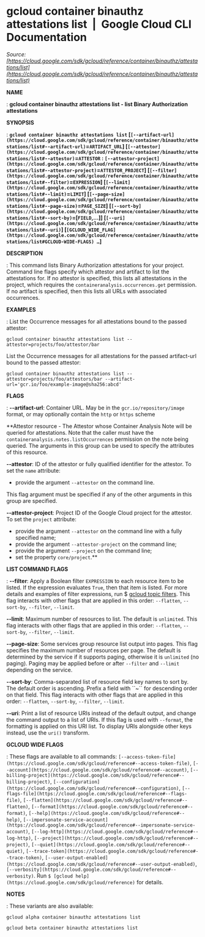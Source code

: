 # gcloud container binauthz attestations list  |  Google Cloud CLI Documentation

*Source: [https://cloud.google.com/sdk/gcloud/reference/container/binauthz/attestations/list](https://cloud.google.com/sdk/gcloud/reference/container/binauthz/attestations/list)*

**NAME**

: **gcloud container binauthz attestations list - list Binary Authorization attestations**

**SYNOPSIS**

: **`gcloud container binauthz attestations list` [`[--artifact-url](https://cloud.google.com/sdk/gcloud/reference/container/binauthz/attestations/list#--artifact-url)`=`ARTIFACT_URL`] [`[--attestor](https://cloud.google.com/sdk/gcloud/reference/container/binauthz/attestations/list#--attestor)`=`ATTESTOR` : `[--attestor-project](https://cloud.google.com/sdk/gcloud/reference/container/binauthz/attestations/list#--attestor-project)`=`ATTESTOR_PROJECT`] [`[--filter](https://cloud.google.com/sdk/gcloud/reference/container/binauthz/attestations/list#--filter)`=`EXPRESSION`] [`[--limit](https://cloud.google.com/sdk/gcloud/reference/container/binauthz/attestations/list#--limit)`=`LIMIT`] [`[--page-size](https://cloud.google.com/sdk/gcloud/reference/container/binauthz/attestations/list#--page-size)`=`PAGE_SIZE`] [`[--sort-by](https://cloud.google.com/sdk/gcloud/reference/container/binauthz/attestations/list#--sort-by)`=[`FIELD`,…]] [`[--uri](https://cloud.google.com/sdk/gcloud/reference/container/binauthz/attestations/list#--uri)`] [`[GCLOUD_WIDE_FLAG](https://cloud.google.com/sdk/gcloud/reference/container/binauthz/attestations/list#GCLOUD-WIDE-FLAGS) …`]**

**DESCRIPTION**

: This command lists Binary Authorization attestations for your project. Command
line flags specify which attestor and artifact to list the attestations for. If
no attestor is specified, this lists all attestations in the project, which
requires the `containeranalysis.occurrences.get` permission. If no
artifact is specified, then this lists all URLs with associated occurrences.

**EXAMPLES**

: List the Occurrence messages for all attestations bound to the passed attestor:

```
gcloud container binauthz attestations list --attestor=projects/foo/attestor/bar
```

List the Occurrence messages for all attestations for the passed artifact-url
bound to the passed attestor:

```
gcloud container binauthz attestations list --attestor=projects/foo/attestors/bar --artifact-url='gcr.io/foo/example-image@sha256:abcd'
```

**FLAGS**

: **--artifact-url**:
Container URL. May be in the `gcr.io/repository/image` format, or may
optionally contain the `http` or `https` scheme

**Attestor resource - The Attestor whose Container Analysis Note will be queried
for attestations. Note that the caller must have the
`containeranalysis.notes.listOccurrences` permission on the note
being queried. The arguments in this group can be used to specify the attributes
of this resource.

**--attestor**:
ID of the attestor or fully qualified identifier for the attestor.
To set the `name` attribute:

- provide the argument `--attestor` on the command line.

This flag argument must be specified if any of the other arguments in this group
are specified.

**--attestor-project**:
Project ID of the Google Cloud project for the attestor.
To set the `project` attribute:

- provide the argument `--attestor` on the command line with a fully
specified name;
- provide the argument `--attestor-project` on the command line;
- provide the argument `--project` on the command line;
- set the property `core/project`.**

**LIST COMMAND FLAGS**

: **--filter**:
Apply a Boolean filter `EXPRESSION` to each resource item
to be listed. If the expression evaluates `True`, then that item is
listed. For more details and examples of filter expressions, run $ [gcloud topic filters](https://cloud.google.com/sdk/gcloud/reference/topic/filters). This flag
interacts with other flags that are applied in this order:
`--flatten`, `--sort-by`, `--filter`,
`--limit`.

**--limit**:
Maximum number of resources to list. The default is `unlimited`. This
flag interacts with other flags that are applied in this order:
`--flatten`, `--sort-by`, `--filter`,
`--limit`.

**--page-size**:
Some services group resource list output into pages. This flag specifies the
maximum number of resources per page. The default is determined by the service
if it supports paging, otherwise it is `unlimited` (no paging).
Paging may be applied before or after `--filter` and
`--limit` depending on the service.

**--sort-by**:
Comma-separated list of resource field key names to sort by. The default order
is ascending. Prefix a field with ``~´´ for descending order on that
field. This flag interacts with other flags that are applied in this order:
`--flatten`, `--sort-by`, `--filter`,
`--limit`.

**--uri**:
Print a list of resource URIs instead of the default output, and change the
command output to a list of URIs. If this flag is used with
`--format`, the formatting is applied on this URI list. To display
URIs alongside other keys instead, use the `uri()` transform.

**GCLOUD WIDE FLAGS**

: These flags are available to all commands: `[--access-token-file](https://cloud.google.com/sdk/gcloud/reference#--access-token-file)`,
`[--account](https://cloud.google.com/sdk/gcloud/reference#--account)`, `[--billing-project](https://cloud.google.com/sdk/gcloud/reference#--billing-project)`,
`[--configuration](https://cloud.google.com/sdk/gcloud/reference#--configuration)`,
`[--flags-file](https://cloud.google.com/sdk/gcloud/reference#--flags-file)`,
`[--flatten](https://cloud.google.com/sdk/gcloud/reference#--flatten)`, `[--format](https://cloud.google.com/sdk/gcloud/reference#--format)`, `[--help](https://cloud.google.com/sdk/gcloud/reference#--help)`, `[--impersonate-service-account](https://cloud.google.com/sdk/gcloud/reference#--impersonate-service-account)`,
`[--log-http](https://cloud.google.com/sdk/gcloud/reference#--log-http)`,
`[--project](https://cloud.google.com/sdk/gcloud/reference#--project)`, `[--quiet](https://cloud.google.com/sdk/gcloud/reference#--quiet)`, `[--trace-token](https://cloud.google.com/sdk/gcloud/reference#--trace-token)`, `[--user-output-enabled](https://cloud.google.com/sdk/gcloud/reference#--user-output-enabled)`,
`[--verbosity](https://cloud.google.com/sdk/gcloud/reference#--verbosity)`.
Run `$ [gcloud help](https://cloud.google.com/sdk/gcloud/reference)` for details.

**NOTES**

: These variants are also available:

```
gcloud alpha container binauthz attestations list
```

```
gcloud beta container binauthz attestations list
```